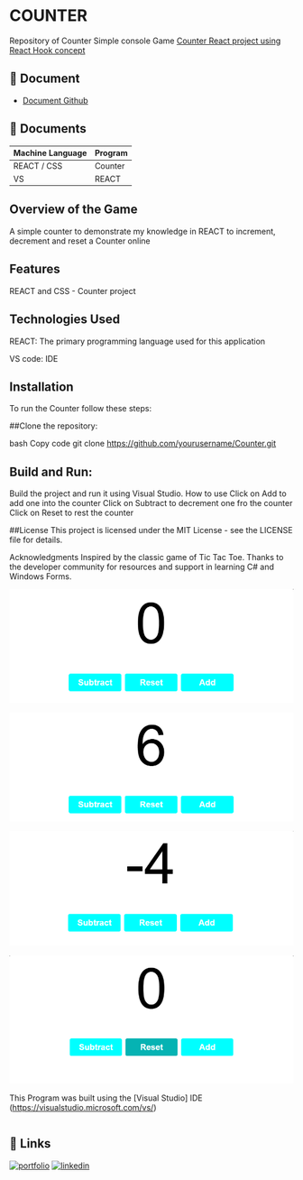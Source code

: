 
# COUNTER

Repository of Counter Simple console Game
[Counter React project using React Hook concept]()



## 📑 Document
- [Document Github]()

## 📔 Documents

| Machine Language | Program |
| ------- | ------------ |
| REACT / CSS |   Counter|
| VS| REACT |



## Overview of the Game
A simple counter to demonstrate my knowledge in REACT to increment, decrement and reset a Counter online

## Features
REACT and CSS - Counter project

## Technologies Used
REACT: The primary programming language used for this application 

VS code: IDE 


## Installation
To run the Counter follow these steps:

##Clone the repository:

bash
Copy code
git clone https://github.com/yourusername/Counter.git


## Build and Run:

Build the project and run it using Visual Studio.
How to use
Click on Add to add one into the counter
Click on Subtract to decrement one fro the counter
Click on Reset to rest the counter

##License
This project is licensed under the MIT License - see the LICENSE file for details.

Acknowledgments
Inspired by the classic game of Tic Tac Toe.
Thanks to the developer community for resources and support in learning C# and Windows Forms.


![Screenshot 2024-07-22 131710.png](https://github.com/LizzyTrevisan/REACT-HOOK-COUNTER/blob/main/Screenshot%202025-01-12%20161301.png)

![Screenshot 2024-07-22 131710.png](https://github.com/LizzyTrevisan/REACT-HOOK-COUNTER/blob/main/Screenshot%202025-01-12%20161309.png)

![Screenshot 2024-07-22 131710.png](https://github.com/LizzyTrevisan/REACT-HOOK-COUNTER/blob/main/Screenshot%202025-01-12%20161317.png)

![Screenshot 2024-07-22 131710.png](https://github.com/LizzyTrevisan/REACT-HOOK-COUNTER/blob/main/Screenshot%202025-01-12%20161327.png)




This Program was built using the [Visual Studio] IDE (https://visualstudio.microsoft.com/vs/)
```

```


## 🔗 Links
[![portfolio](https://img.shields.io/badge/my_portfolio-000?style=for-the-badge&logo=ko-fi&logoColor=white)](https://leizianetrevisan.notion.site/Hello-I-m-Leiziane-3801bd1694ac46f8a28fddcca61fe34e/)
[![linkedin](https://img.shields.io/badge/linkedin-0A66C2?style=for-the-badge&logo=linkedin&logoColor=white)](https://www.linkedin.com/)

